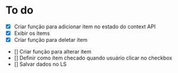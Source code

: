 # To do

- [X] Criar função para adicionar item no estado do context API
- [X] Exibir os items
- [X] Criar função para deletar item
- [] Criar função para alterar item
- [] Definir como item checado quando usuário clicar no checkbox
- [] Salvar dados no LS